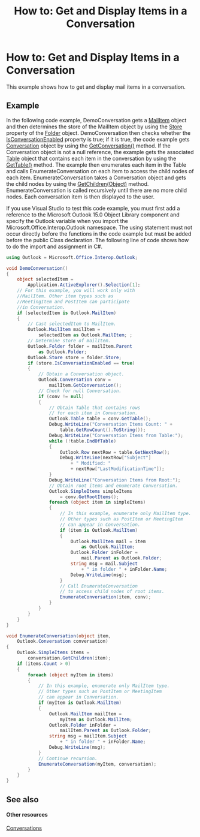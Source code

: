 ﻿---
title: 'How to: Get and Display Items in a Conversation'
TOCTitle: 'How to: Get and Display Items in a Conversation'
ms:assetid: 8f30a7cb-0949-46d7-bc51-2d93dbb22bf8
ms:mtpsurl: https://msdn.microsoft.com/en-us/library/Ff184625(v=office.15)
ms:contentKeyID: 55119832
ms.date: 07/24/2014
mtps_version: v=office.15
dev_langs:
- csharp
---

# How to: Get and Display Items in a Conversation

This example shows how to get and display mail items in a conversation.

## Example

In the following code example, DemoConversation gets a [MailItem](https://msdn.microsoft.com/en-us/library/bb643865\(v=office.15\)) object and then determines the store of the MailItem object by using the [Store](https://msdn.microsoft.com/en-us/library/bb609093\(v=office.15\)) property of the [Folder](https://msdn.microsoft.com/en-us/library/bb645774\(v=office.15\)) object. DemoConversation then checks whether the [IsConversationEnabled](https://msdn.microsoft.com/en-us/library/ff185030\(v=office.15\)) property is true; if it is true, the code example gets [Conversation](https://msdn.microsoft.com/en-us/library/ff184711\(v=office.15\)) object by using the [GetConversation()](https://msdn.microsoft.com/en-us/library/ff184974\(v=office.15\)) method. If the Conversation object is not a null reference, the example gets the associated [Table](https://msdn.microsoft.com/en-us/library/bb652856\(v=office.15\)) object that contains each item in the conversation by using the [GetTable()](https://msdn.microsoft.com/en-us/library/ff185184\(v=office.15\)) method. The example then enumerates each item in the Table and calls EnumerateConversation on each item to access the child nodes of each item. EnumerateConversation takes a Conversation object and gets the child nodes by using the [GetChildren(Object)](https://msdn.microsoft.com/en-us/library/ff184854\(v=office.15\)) method. EnumerateConversation is called recursively until there are no more child nodes. Each conversation item is then displayed to the user.

If you use Visual Studio to test this code example, you must first add a reference to the Microsoft Outlook 15.0 Object Library component and specify the Outlook variable when you import the Microsoft.Office.Interop.Outlook namespace. The using statement must not occur directly before the functions in the code example but must be added before the public Class declaration. The following line of code shows how to do the import and assignment in C\#.

``` csharp
using Outlook = Microsoft.Office.Interop.Outlook;
```

``` csharp
void DemoConversation()
{
    object selectedItem = 
        Application.ActiveExplorer().Selection[1];
    // For this example, you will work only with 
    //MailItem. Other item types such as
    //MeetingItem and PostItem can participate 
    //in Conversation.
    if (selectedItem is Outlook.MailItem)
    {
        // Cast selectedItem to MailItem.
        Outlook.MailItem mailItem =
            selectedItem as Outlook.MailItem; ;
        // Determine store of mailItem.
        Outlook.Folder folder = mailItem.Parent
            as Outlook.Folder;
        Outlook.Store store = folder.Store;
        if (store.IsConversationEnabled == true)
        {
            // Obtain a Conversation object.
            Outlook.Conversation conv =
                mailItem.GetConversation();
            // Check for null Conversation.
            if (conv != null)
            {
                // Obtain Table that contains rows 
                // for each item in Conversation.
                Outlook.Table table = conv.GetTable();
                Debug.WriteLine("Conversation Items Count: " +
                    table.GetRowCount().ToString());
                Debug.WriteLine("Conversation Items from Table:");
                while (!table.EndOfTable)
                {
                    Outlook.Row nextRow = table.GetNextRow();
                    Debug.WriteLine(nextRow["Subject"]
                        + " Modified: "
                        + nextRow["LastModificationTime"]);
                }
                Debug.WriteLine("Conversation Items from Root:");
                // Obtain root items and enumerate Conversation.
                Outlook.SimpleItems simpleItems 
                    = conv.GetRootItems();
                foreach (object item in simpleItems)
                {
                    // In this example, enumerate only MailItem type.
                    // Other types such as PostItem or MeetingItem
                    // can appear in Conversation.
                    if (item is Outlook.MailItem)
                    {
                        Outlook.MailItem mail = item
                            as Outlook.MailItem;
                        Outlook.Folder inFolder =
                            mail.Parent as Outlook.Folder;
                        string msg = mail.Subject
                            + " in folder " + inFolder.Name;
                        Debug.WriteLine(msg);
                    }
                    // Call EnumerateConversation 
                    // to access child nodes of root items.
                    EnumerateConversation(item, conv);
                }
            }
        }
    }
}

void EnumerateConversation(object item,
    Outlook.Conversation conversation)
{
    Outlook.SimpleItems items =
        conversation.GetChildren(item);
    if (items.Count > 0)
    {
        foreach (object myItem in items)
        {
            // In this example, enumerate only MailItem type.
            // Other types such as PostItem or MeetingItem
            // can appear in Conversation.
            if (myItem is Outlook.MailItem)
            {
                Outlook.MailItem mailItem =
                    myItem as Outlook.MailItem;
                Outlook.Folder inFolder =
                    mailItem.Parent as Outlook.Folder;
                string msg = mailItem.Subject
                    + " in folder " + inFolder.Name;
                Debug.WriteLine(msg);
            }
            // Continue recursion.
            EnumerateConversation(myItem, conversation);
        }
    }
}
```

## See also

#### Other resources

[Conversations](conversations.md)

